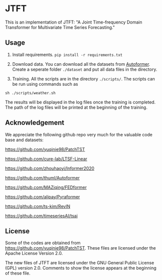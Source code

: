 # JTFT

This is an implementation of JTFT: "A Joint Time-frequency Domain Transformer for Multivariate Time Series Forecasting."

## Usage

1. Install requirements. ```pip install -r requirements.txt```

2. Download data. You can download all the datasets from [Autoformer](https://drive.google.com/drive/folders/1ZOYpTUa82_jCcxIdTmyr0LXQfvaM9vIy). Create a seperate folder ```./dataset``` and put all data files in the directory.

3. Training. All the scripts are in the directory ```./scripts/```. The scripts can be run using commands such as

```
sh ./scripts/weather.sh
```

The results will be displayed in the log files once the training is completed. The path of the log files will be printed at the beginning of the training.


## Acknowledgement

We appreciate the following github repo very much for the valuable code base and datasets:

https://github.com/yuqinie98/PatchTST

https://github.com/cure-lab/LTSF-Linear

https://github.com/zhouhaoyi/Informer2020

https://github.com/thuml/Autoformer

https://github.com/MAZiqing/FEDformer

https://github.com/alipay/Pyraformer

https://github.com/ts-kim/RevIN

https://github.com/timeseriesAI/tsai


## License

Some of the codes are obtained from https://github.com/yuqinie98/PatchTST. These files are licensed under the Apache License Version 2.0.

The new files of JTFT are licensed under the GNU General Public License (GPL) version 2.0. Comments to show the license appears at the beginning of these file.
